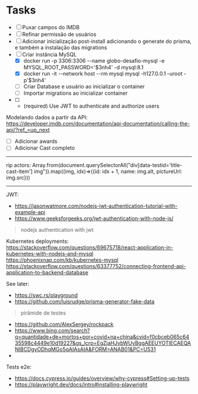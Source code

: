 # Tasks

- [ ] Puxar campos do IMDB
- [ ] Refinar permissão de usuários
- [ ] Adicionar inicialização post-install adicionando o generate do prisma, e também a instalação das migrations
- [ ] Criar instância MySQL
  - [x] docker run -p 3306:3306 --name globo-desafio-mysql -e MYSQL_ROOT_PASSWORD='$3nh4' -d mysql:8.1
  - [x] docker run -it --network host --rm mysql mysql -h127.0.0.1 -uroot -p'$3nh4'
  - [ ] Criar Database e usuário ao inicializar o container
  - [ ] Importar migrations ao inicializar container
- [ ] - (required) Use JWT to authenticate and authorize users


Modelando dados a partir da API:
https://developer.imdb.com/documentation/api-documentation/calling-the-api/?ref_=up_next

- [ ] Adicionar awards
- [ ] Adicionar Cast completo

---
rip actors:
Array.from(document.querySelectorAll("div[data-testid='title-cast-item'] img")).map((img, idx)=>({id: idx + 1, name: img.alt, pictureUrl: img.src}))




---

JWT:
- https://jasonwatmore.com/nodejs-jwt-authentication-tutorial-with-example-api
- https://www.geeksforgeeks.org/jwt-authentication-with-node-js/
> nodejs authentication with jwt


Kubernetes deployments:
https://stackoverflow.com/questions/69675718/react-application-in-kubernetes-with-nodejs-and-mysql
https://phoenixnap.com/kb/kubernetes-mysql
https://stackoverflow.com/questions/63377752/connecting-frontend-api-application-to-backend-database

See later:
- https://swc.rs/playground
- https://github.com/luisrudge/prisma-generator-fake-data
> pirâmide de testes
- https://github.com/AlexSergey/rockpack
- https://www.bing.com/search?q=quantidade+de+mortos+por+covid+na+china&cvid=f0cbceb065c6435598c4449e10d19227&gs_lcrp=EgZjaHJvbWUyBggAEEUYOTIECAEQANIBCDgyODhqMGo5qAIAsAIA&FORM=ANAB01&PC=U531
- 

Tests e2e:
- https://docs.cypress.io/guides/overview/why-cypress#Setting-up-tests
- https://playwright.dev/docs/intro#installing-playwright
 

